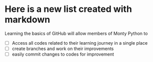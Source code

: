 # Here is a new list created with markdown
Learning the basics of GitHub will allow members of Monty Python to 
- [ ] Access all codes related to their learning journey in a single place
- [ ] create branches and work on their improvements
- [ ] easily commit changes to codes for improvement
